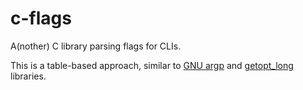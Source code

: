 # c-flags
A(nother) C library parsing flags for CLIs.

This is a table-based approach, similar to
[GNU argp](https://www.gnu.org/software/libc/manual/html_node/Argp.html)
and
[getopt_long](https://www.gnu.org/software/libc/manual/html_node/Getopt.html)
libraries.
